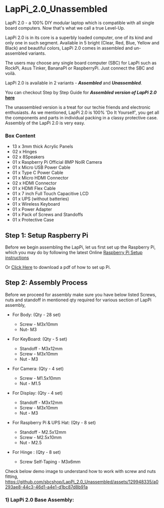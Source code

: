 # LapPi_2.0_Unassembled

LapPi 2.0 - a 100% DIY modular laptop which is compatible with all single board computers. Now that's what we call a true Level-Up.

LapPi 2.0 is in its core is a superbly loaded computer, one of its kind and only one in such segment. Available in 5 bright (Clear, Red, Blue, Yellow and Black) and beautiful colors, LapPi 2.0 comes in assembled and un-assembled variants.

The users may choose any single board computer (SBC) for LapPi such as RockPi, Asus Tinker, BananaPI or RaspberryPi. Just connect the SBC and voilà.

LapPi 2.0 is available in 2 variants - **_Assembled_** and **_Unassembled_**. 

You can checkout Step by Step Guide for **_Assembled version of LapPi 2.0_ [here](https://github.com/sbcshop/LapPi_2.0_Assembled)** 

The unassembled version is a treat for our techie friends and electronic enthusiasts. As we mentioned, LapPi 2.0 is 100% 'Do It Yourself', you get all the components and parts in individual packing in a classy protective case. Assembly of the LapPi 2.0 is very easy.

### Box Content
- 13 x 3mm thick Acrylic Panels
- 02 x Hinges
- 02 x 8Speakers
- 01 x Raspberry Pi Official 8MP NoIR Camera
- 01 x Micro USB Power Cable
- 01 x Type C Power Cable
- 01 x Micro HDMI Connector
- 02 x HDMI Connector
- 01 x HDMI Flex Cable
- 01 x 7 inch Full Touch Capacitive LCD
- 01 x UPS (without batteries)
- 01 x Wireless Keyboard
- 01 x Power Adapter
- 01 x Pack of Screws and Standoffs
- 01 x Protective Case

## Step 1: Setup Raspberry Pi
Before we begin assembling the LapPi, let us first set up the Raspberry Pi, which you may do by following the latest Online [Raspberry Pi Setup instructions](https://projects.raspberrypi.org/en/projects/raspberry-pi-setting-up)

Or [Click Here](https://github.com/sbcshop/LapPi_2.0_Unassembled/blob/main/Documents/Setting%20up%20your%20Raspberry%20Pi.pdf) to download a pdf of how to set up Pi.

## Step 2: Assembly Process
Before we proceed for assembly make sure you have below listed Screws, nuts and standoff in mentioned qty required for various section of LapPi assembly,
* For Body: (Qty - 28 set) 
  * Screw - M3x10mm
  * Nut- M3
 
* For KeyBoard: (Qty - 5 set) 
  * Standoff - M3x12mm
  * Screw - M3x10mm
  * Nut - M3

* For Camera: (Qty - 4 set) 
  * Screw - M1.5x10mm
  * Nut - M1.5

* For Display: (Qty - 4 set) 
  * Standoff - M3x12mm
  * Screw - M3x10mm
  * Nut - M3

* For Raspberry Pi & UPS Hat: (Qty - 8 set) 
  * Standoff - M2.5x12mm
  * Screw - M2.5x10mm
  * Nut - M2.5

* For Hinge : (Qty - 8 set)
  * Screw Self-Taping - M3x6mm

Check below demo image to understand how to work with screw and nuts fitting,
https://github.com/sbcshop/LapPi_2.0_Unassembled/assets/129948335/a0293ae8-44c3-46d1-a4e1-d1bc87d8b91a

### 1) LapPi 2.0 Base Assembly: 


